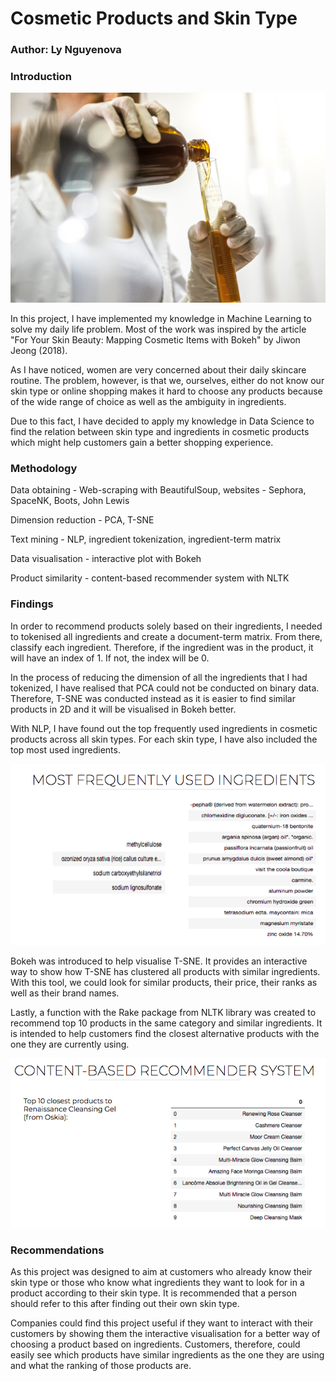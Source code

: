# Cosmetic Products and Skin Type

### Author: Ly Nguyenova

### Introduction
![Image description](images/bee-naturalles-IRM9qgZdlW0-unsplash.jpg)

In this project, I have implemented my knowledge in Machine Learning to solve my daily life problem. Most of the work was inspired by the article "For Your Skin Beauty: Mapping Cosmetic Items with Bokeh" by Jiwon Jeong (2018). 

As I have noticed, women are very concerned about their daily skincare routine. The problem, however, is that we, ourselves, either do not know our skin type or online shopping makes it hard to choose any products because of the wide range of choice as well as the ambiguity in ingredients.

Due to this fact, I have decided to apply my knowledge in Data Science to find the relation between skin type and ingredients in cosmetic products which might help customers gain a better shopping experience.

### Methodology

Data obtaining - Web-scraping with BeautifulSoup, websites - Sephora, SpaceNK, Boots, John Lewis

Dimension reduction - PCA, T-SNE

Text mining - NLP, ingredient tokenization, ingredient-term matrix

Data visualisation - interactive plot with Bokeh

Product similarity - content-based recommender system with NLTK

### Findings

In order to recommend products solely based on their ingredients, I needed to tokenised all ingredients and create a document-term matrix. From there, classify each ingredient. Therefore, if the ingredient was in the product, it will have an index of 1. If not, the index will be 0.

In the process of reducing the dimension of all the ingredients that I had tokenized, I have realised that PCA could not be conducted on binary data. Therefore, T-SNE was conducted instead as it is easier to find similar products in 2D and it will be visualised in Bokeh better.

With NLP, I have found out the top frequently used ingredients in cosmetic products across all skin types. For each skin type, I have also included the top most used ingredients. 

![Image description](images/most_used_ing.png)

Bokeh was introduced to help visualise T-SNE. It provides an interactive way to show how T-SNE has clustered all products with similar ingredients. With this tool, we could look for similar products, their price, their ranks as well as their brand names.

Lastly, a function with the Rake package from NLTK library was created to recommend top 10 products in the same category and similar ingredients. It is intended to help customers find the closest alternative products with the one they are currently using.

![Image description](images/recommender.png)

### Recommendations

As this project was designed to aim at customers who already know their skin type or those who know what ingredients they want to look for in a product according to their skin type. It is recommended that a person should refer to this after finding out their own skin type.

Companies could find this project useful if they want to interact with their customers by showing them the interactive visualisation for a better way of choosing a product based on ingredients. Customers, therefore, could easily see which products have similar ingredients as the one they are using and what the ranking of those products are.
